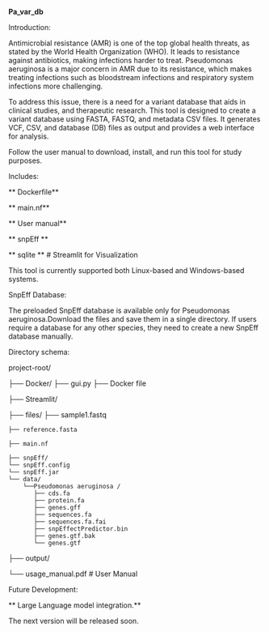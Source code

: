 **Pa_var_db**

Introduction:

Antimicrobial resistance (AMR) is one of the top global health threats, as stated by the World
Health Organization (WHO). It leads to resistance against antibiotics, making infections harder
to treat. Pseudomonas aeruginosa is a major concern in AMR due to its resistance, which makes
treating infections such as bloodstream infections and respiratory system infections more
challenging.

To address this issue, there is a need for a variant database that aids in clinical studies, and
therapeutic research. This tool is designed to create a variant database using FASTA, FASTQ,
and metadata CSV files. It generates VCF, CSV, and database (DB) files as output and provides a
web interface for analysis.

Follow the user manual to download, install, and run this tool for study purposes.

Includes:

   ** Dockerfile**
   
   ** main.nf**
   
   ** User manual**
   
   ** snpEff **

   ** sqlite **  # Streamlit for Visualization 
   
This tool is currently supported both Linux-based and Windows-based systems.

SnpEff Database:

 The preloaded SnpEff database is available only for Pseudomonas aeruginosa.Download the files and save them in a single directory.
 If users require a database for any other species, they need to create a new SnpEff database manually.

 Directory schema:

project-root/

├── Docker/
    ├── gui.py
    ├── Docker file

├── Streamlit/

├── files/
    ├── sample1.fastq
    
    ├── reference.fasta
    
    ├── main.nf      
    
    ├── snpEff/   
    └── snpEff.config    
    └── snpEff.jar
    └── data/
        └──Pseudomonas aeruginosa /      
           ├── cds.fa                    
           ├── protein.fa                    
           ├── genes.gff                 
           ├── sequences.fa                    
           ├── sequences.fa.fai
           ├── snpEffectPredictor.bin
           ├── genes.gtf.bak
           └── genes.gtf
├── output/

└── usage_manual.pdf # User Manual

    
Future Development:

**     Large Language model integration.**

The next version will be released soon.
